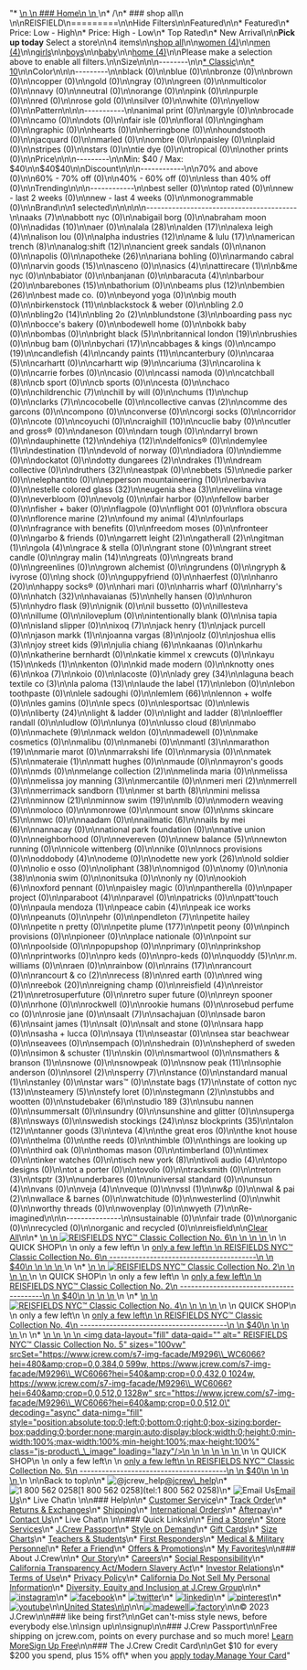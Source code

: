 "*   [\n    \n    ### Home\n    \n    ](/)\n*   /\n*   ### shop all\n    \n\nREISFIELD\n=========\n\nHide Filters\n\nFeatured\n\n*   Featured\n*   Price: Low - High\n*   Price: High - Low\n*   Top Rated\n*   New Arrival\n\n**Pick up today** Select a store\n\n4 items\n\n[shop all](/all/?crawl=no)\n\n[women (4)](/all/womens?crawl=no)\n\n[men (4)](/all/mens?crawl=no)\n\n[girls](/all/girls?crawl=no)\n\n[boys](/all/boys?crawl=no)\n\n[baby](/all/baby?crawl=no)\n\n[home (4)](/all/home?crawl=no)\n\nPlease make a selection above to enable all filters.\n\nSize\n\n\n--------\n\n[*   Classic](/all/?brand=REISFIELD&crawl=no&fit=Classic)\n\n[*   10](/all/?brand=REISFIELD&crawl=no&size=10)\n\nColor\n\n\n---------\n\nblack (0)\n\nblue (0)\n\nbronze (0)\n\nbrown (0)\n\ncopper (0)\n\ngold (0)\n\ngray (0)\n\ngreen (0)\n\nmulticolor (0)\n\nnavy (0)\n\nneutral (0)\n\norange (0)\n\npink (0)\n\npurple (0)\n\nred (0)\n\nrose gold (0)\n\nsilver (0)\n\nwhite (0)\n\nyellow (0)\n\nPattern\n\n\n-----------\n\nanimal print (0)\n\nargyle (0)\n\nbrocade (0)\n\ncamo (0)\n\ndots (0)\n\nfair isle (0)\n\nfloral (0)\n\ngingham (0)\n\ngraphic (0)\n\nhearts (0)\n\nherringbone (0)\n\nhoundstooth (0)\n\njacquard (0)\n\nmarled (0)\n\nombre (0)\n\npaisley (0)\n\nplaid (0)\n\nstripes (0)\n\nstars (0)\n\ntie dye (0)\n\ntropical (0)\n\nother prints (0)\n\nPrice\n\n\n---------\n\nMin: $40 / Max: $40\n\n$40$40\n\nDiscount\n\n\n------------\n\n70% and above (0)\n\n60% - 70% off (0)\n\n40% - 60% off (0)\n\nless than 40% off (0)\n\nTrending\n\n\n------------\n\nbest seller (0)\n\ntop rated (0)\n\nnew - last 2 weeks (0)\n\nnew - last 4 weeks (0)\n\nmonogrammable (0)\n\nBrand\n\n1 selected[](/all/?crawl=no)\n\n\n\n\n-----------------------------------------\n\n[](/all/?brand=AAKS,REISFIELD&crawl=no)aaks (7)\n\nabbott nyc (0)\n\nabigail borg (0)\n\nabraham moon (0)\n\n[](/all/?brand=ADIDAS,REISFIELD&crawl=no)adidas (10)\n\naer (0)\n\n[](/all/?brand=ALALA,REISFIELD&crawl=no)alala (28)\n\n[](/all/?brand=ALDEN,REISFIELD&crawl=no)alden (17)\n\n[](/all/?brand=ALEXA%20LEIGH,REISFIELD&crawl=no)alexa leigh (4)\n\nalison lou (0)\n\n[](/all/?brand=ALPHA%20INDUSTRIES,REISFIELD&crawl=no)alpha industries (12)\n\n[](/all/?brand=AME%20%26%20LULU,REISFIELD&crawl=no)ame & lulu (17)\n\n[](/all/?brand=AMERICAN%20TRENCH,REISFIELD&crawl=no)american trench (8)\n\n[](/all/?brand=ANALOG%3ASHIFT,REISFIELD&crawl=no)analog:shift (12)\n\nancient greek sandals (0)\n\nanon (0)\n\napolis (0)\n\n[](/all/?brand=APOTHEKE,REISFIELD&crawl=no)apotheke (26)\n\nariana bohling (0)\n\narmando cabral (0)\n\n[](/all/?brand=ARVIN%20GOODS,REISFIELD&crawl=no)arvin goods (15)\n\nasceno (0)\n\n[](/all/?brand=ASICS,REISFIELD&crawl=no)asics (4)\n\n[](/all/?brand=ATTIRECARE,REISFIELD&crawl=no)attirecare (1)\n\nb&me nyc (0)\n\nbabiator (0)\n\nbanjanan (0)\n\n[](/all/?brand=BARACUTA,REISFIELD&crawl=no)baracuta (4)\n\n[](/all/?brand=BARBOUR,REISFIELD&crawl=no)barbour (20)\n\n[](/all/?brand=BAREBONES,REISFIELD&crawl=no)barebones (15)\n\nbathorium (0)\n\n[](/all/?brand=BEAMS%20PLUS,REISFIELD&crawl=no)beams plus (12)\n\n[](/all/?brand=BEMBIEN,REISFIELD&crawl=no)bembien (26)\n\nbest made co. (0)\n\nbeyond yoga (0)\n\nbig mouth (0)\n\n[](/all/?brand=Birkenstock,REISFIELD&crawl=no)birkenstock (11)\n\nblackstock & weber (0)\n\nbling 2.0 (0)\n\n[](/all/?brand=BLING2O,REISFIELD&crawl=no)bling2o (14)\n\n[](/all/?brand=BLING%202o,REISFIELD&crawl=no)bling 2o (2)\n\n[](/all/?brand=BLUNDSTONE,REISFIELD&crawl=no)blundstone (3)\n\nboarding pass nyc (0)\n\nbocce's bakery (0)\n\nbodewell home (0)\n\nbokk baby (0)\n\nbombas (0)\n\n[](/all/?brand=BRIGHT%20BLACK,REISFIELD&crawl=no)bright black (5)\n\n[](/all/?brand=BRITANNICAL%20LONDON,REISFIELD&crawl=no)britannical london (19)\n\nbrushies (0)\n\nbug bam (0)\n\n[](/all/?brand=BYCHARI,REISFIELD&crawl=no)bychari (17)\n\ncabbages & kings (0)\n\n[](/all/?brand=CAMPO,REISFIELD&crawl=no)campo (19)\n\n[](/all/?brand=CANDLEFISH,REISFIELD&crawl=no)candlefish (4)\n\n[](/all/?brand=CANDY%20PAINTS,REISFIELD&crawl=no)candy paints (11)\n\ncanterbury (0)\n\n[](/all/?brand=CARAA,REISFIELD&crawl=no)caraa (5)\n\ncarhartt (0)\n\n[](/all/?brand=CARHARTT%20WIP,REISFIELD&crawl=no)carhartt wip (9)\n\n[](/all/?brand=CARIUMA,REISFIELD&crawl=no)cariuma (3)\n\ncarolina k (0)\n\ncarrie forbes (0)\n\ncasio (0)\n\ncassi namoda (0)\n\n[](/all/?brand=CATCHBALL,REISFIELD&crawl=no)catchball (8)\n\ncb sport (0)\n\ncb sports (0)\n\ncesta (0)\n\nchaco (0)\n\n[](/all/?brand=CHILDRENCHIC,REISFIELD&crawl=no)childrenchic (7)\n\nchill by will (0)\n\n[](/all/?brand=CHUMS,REISFIELD&crawl=no)chums (1)\n\nchup (0)\n\n[](/all/?brand=CLARKS,REISFIELD&crawl=no)clarks (7)\n\ncocobelle (0)\n\n[](/all/?brand=COLLECTIVE%20CANVAS,REISFIELD&crawl=no)collective canvas (2)\n\ncomme des garcons (0)\n\ncompono (0)\n\nconverse (0)\n\ncorgi socks (0)\n\ncorridor (0)\n\ncote (0)\n\ncoyuchi (0)\n\n[](/all/?brand=CRAIGHILL,REISFIELD&crawl=no)craighill (10)\n\ncuclie baby (0)\n\ncutler and gross® (0)\n\ndaneson (0)\n\ndarn tough (0)\n\ndarryl brown (0)\n\n[](/all/?brand=DAUPHINETTE,REISFIELD&crawl=no)dauphinette (12)\n\n[](/all/?brand=DEHIYA,REISFIELD&crawl=no)dehiya (12)\n\ndelfonics® (0)\n\n[](/all/?brand=DEMYLEE,REISFIELD&crawl=no)demylee (1)\n\n[](/all/?brand=DESTINATION,REISFIELD&crawl=no)destination (1)\n\ndevold of norway (0)\n\ndiadora (0)\n\ndiemme (0)\n\ndockatot (0)\n\n[](/all/?brand=DOTTY%20DUNGAREES,REISFIELD&crawl=no)dotty dungarees (2)\n\n[](/all/?brand=DRAKES,REISFIELD&crawl=no)drakes (1)\n\ndream collective (0)\n\n[](/all/?brand=DRUTHERS,REISFIELD&crawl=no)druthers (32)\n\neastpak (0)\n\n[](/all/?brand=EBBETS,REISFIELD&crawl=no)ebbets (5)\n\nedie parker (0)\n\nelephantito (0)\n\n[](/all/?brand=EPPERSON%20MOUNTAINEERING,REISFIELD&crawl=no)epperson mountaineering (10)\n\nerbaviva (0)\n\n[](/all/?brand=ESTELLE%20COLORED%20GLASS,REISFIELD&crawl=no)estelle colored glass (32)\n\n[](/all/?brand=EUGENIA%20SHEA,REISFIELD&crawl=no)eugenia shea (3)\n\neveliina vintage (0)\n\neverbloom (0)\n\nevolg (0)\n\nfair harbor (0)\n\nfellow barber (0)\n\nfisher + baker (0)\n\nflagpole (0)\n\nflight 001 (0)\n\nflora obscura (0)\n\n[](/all/?brand=FLORENCE%20MARINE,REISFIELD&crawl=no)florence marine (2)\n\n[](/all/?brand=FOUND%20MY%20ANIMAL,REISFIELD&crawl=no)found my animal (4)\n\nfourlaps (0)\n\nfragrance with benefits (0)\n\nfreedom moses (0)\n\nfronteer (0)\n\ngarbo & friends (0)\n\n[](/all/?brand=GARRETT%20LEIGHT,REISFIELD&crawl=no)garrett leight (2)\n\n[](/all/?brand=GATHERALL,REISFIELD&crawl=no)gatherall (2)\n\n[](/all/?brand=GITMAN,REISFIELD&crawl=no)gitman (1)\n\n[](/all/?brand=GOLA,REISFIELD&crawl=no)gola (4)\n\ngrace & stella (0)\n\ngrant stone (0)\n\ngrant street candle (0)\n\n[](/all/?brand=GRAY%20MALIN,REISFIELD&crawl=no)gray malin (14)\n\ngreats (0)\n\ngreats brand (0)\n\ngreenlines (0)\n\ngrown alchemist (0)\n\ngrundens (0)\n\ngryph & ivyrose (0)\n\ng shock (0)\n\nguppyfriend (0)\n\nhaerfest (0)\n\n[](/all/?brand=HANRO,REISFIELD&crawl=no)hanro (20)\n\nhappy socks® (0)\n\nhari mari (0)\n\nharris wharf (0)\n\nharry's (0)\n\n[](/all/?brand=HATCH,REISFIELD&crawl=no)hatch (32)\n\n[](/all/?brand=HAVAIANAS,REISFIELD&crawl=no)havaianas (5)\n\nhelly hansen (0)\n\n[](/all/?brand=HURON,REISFIELD&crawl=no)huron (5)\n\n[](/all/?brand=HYDRO%20FLASK,REISFIELD&crawl=no)hydro flask (9)\n\nignik (0)\n\nil bussetto (0)\n\nillesteva (0)\n\nillume (0)\n\niloveplum (0)\n\nintentionally blank (0)\n\nisa tapia (0)\n\nisland slipper (0)\n\n[](/all/?brand=IXOQ,REISFIELD&crawl=no)ixoq (7)\n\n[](/all/?brand=JACK%20HENRY,REISFIELD&crawl=no)jack henry (1)\n\njack purcell (0)\n\n[](/all/?brand=JASON%20MARKK,REISFIELD&crawl=no)jason markk (1)\n\n[](/all/?brand=JOANNA%20VARGAS,REISFIELD&crawl=no)joanna vargas (8)\n\njoolz (0)\n\n[](/all/?brand=JOSHUA%20ELLIS,REISFIELD&crawl=no)joshua ellis (3)\n\n[](/all/?brand=JOY%20STREET%20KIDS,REISFIELD&crawl=no)joy street kids (9)\n\n[](/all/?brand=Julia%20Chiang,REISFIELD&crawl=no)julia chiang (6)\n\nkaanas (0)\n\nkarhu (0)\n\nkatherine bernhardt (0)\n\nkatie kimmel x crewcuts (0)\n\n[](/all/?brand=KAYU,REISFIELD&crawl=no)kayu (15)\n\n[](/all/?brand=KEDS,REISFIELD&crawl=no)keds (1)\n\nkenton (0)\n\nkid made modern (0)\n\n[](/all/?brand=KNOTTY%20ONES,REISFIELD&crawl=no)knotty ones (6)\n\n[](/all/?brand=KOA,REISFIELD&crawl=no)koa (7)\n\nkoio (0)\n\nlacoste (0)\n\n[](/all/?brand=LADY%20GREY,REISFIELD&crawl=no)lady grey (34)\n\n[](/all/?brand=LAGUNA%20BEACH%20TEXTILE%20CO,REISFIELD&crawl=no)laguna beach textile co (3)\n\n[](/all/?brand=LA%20PALOMA,REISFIELD&crawl=no)la paloma (13)\n\n[](/all/?brand=LAUDE%20THE%20LABEL,REISFIELD&crawl=no)laude the label (17)\n\nlebon (0)\n\nlebon toothpaste (0)\n\nlele sadoughi (0)\n\n[](/all/?brand=LEMLEM,REISFIELD&crawl=no)lemlem (66)\n\nlennon + wolfe (0)\n\nles gamins (0)\n\nle specs (0)\n\nlesportsac (0)\n\nlewis (0)\n\n[](/all/?brand=LIBERTY,REISFIELD&crawl=no)liberty (24)\n\nlight & ladder (0)\n\n[](/all/?brand=LIGHT%20AND%20LADDER,REISFIELD&crawl=no)light and ladder (8)\n\nloeffler randall (0)\n\nludlow (0)\n\nlunya (0)\n\n[](/all/?brand=LUSSO%20CLOUD,REISFIELD&crawl=no)lusso cloud (8)\n\nmabo (0)\n\n[](/all/?brand=MACHETE,REISFIELD&crawl=no)machete (9)\n\nmack weldon (0)\n\nmadewell (0)\n\nmake cosmetics (0)\n\nmalibu (0)\n\nmanebi (0)\n\n[](/all/?brand=MANTL,REISFIELD&crawl=no)mantl (3)\n\n[](/all/?brand=MARATHON,REISFIELD&crawl=no)marathon (19)\n\nmarie marot (0)\n\nmarrakshi life (0)\n\nmarysia (0)\n\n[](/all/?brand=MATEK,REISFIELD&crawl=no)matek (5)\n\n[](/all/?brand=MATERAIE,REISFIELD&crawl=no)materaie (1)\n\nmatt hughes (0)\n\nmaude (0)\n\nmayron's goods (0)\n\nmds (0)\n\n[](/all/?brand=MELANGE%20COLLECTION,REISFIELD&crawl=no)melange collection (2)\n\nmelinda maria (0)\n\nmelissa (0)\n\n[](/all/?brand=MELISSA%20JOY%20MANNING,REISFIELD&crawl=no)melissa joy manning (3)\n\nmercantile (0)\n\n[](/all/?brand=MERI%20MERI,REISFIELD&crawl=no)meri meri (2)\n\n[](/all/?brand=MERRELL,REISFIELD&crawl=no)merrell (3)\n\n[](/all/?brand=MERRIMACK%20SANDBORN,REISFIELD&crawl=no)merrimack sandborn (1)\n\n[](/all/?brand=MER%20ST%20BARTH,REISFIELD&crawl=no)mer st barth (8)\n\n[](/all/?brand=MINI%20MELISSA,REISFIELD&crawl=no)mini melissa (2)\n\n[](/all/?brand=MINNOW,REISFIELD&crawl=no)minnow (21)\n\n[](/all/?brand=MINNOW%20SWIM,REISFIELD&crawl=no)minnow swim (19)\n\nmlb (0)\n\nmodern weaving (0)\n\nmoloco (0)\n\nmonrowe (0)\n\nmount snow (0)\n\n[](/all/?brand=MS%20SKINCARE,REISFIELD&crawl=no)ms skincare (5)\n\nmwc (0)\n\nnaadam (0)\n\n[](/all/?brand=NAILMATIC,REISFIELD&crawl=no)nailmatic (6)\n\n[](/all/?brand=NAILS%20BY%20MEI,REISFIELD&crawl=no)nails by mei (6)\n\nnannacay (0)\n\nnational park foundation (0)\n\nnative union (0)\n\nneighborhood (0)\n\nnevereven (0)\n\n[](/all/?brand=New%20Balance,REISFIELD&crawl=no)new balance (5)\n\nnewton running (0)\n\nnicole wittenberg (0)\n\nnike (0)\n\nnocs provisions (0)\n\n[](/all/?brand=ODDOBODY,REISFIELD&crawl=no)oddobody (4)\n\nodeme (0)\n\n[](/all/?brand=ODETTE%20NEW%20YORK,REISFIELD&crawl=no)odette new york (26)\n\nold soldier (0)\n\nolio e osso (0)\n\n[](/all/?brand=OLIPHANT,REISFIELD&crawl=no)oliphant (38)\n\nomnigod (0)\n\nomy (0)\n\n[](/all/?brand=ONIA,REISFIELD&crawl=no)onia (38)\n\nonia swim (0)\n\nonitsuka (0)\n\nonly ny (0)\n\n[](/all/?brand=OOKIOH,REISFIELD&crawl=no)ookioh (6)\n\noxford pennant (0)\n\npaisley magic (0)\n\npantherella (0)\n\npaper project (0)\n\n[](/all/?brand=PARABOOT,REISFIELD&crawl=no)paraboot (4)\n\nparavel (0)\n\npatricks (0)\n\npatt'touch (0)\n\n[](/all/?brand=PAULA%20MENDOZA,REISFIELD&crawl=no)paula mendoza (1)\n\n[](/all/?brand=PEACE%20CABIN,REISFIELD&crawl=no)peace cabin (4)\n\npeak ice works (0)\n\npeanuts (0)\n\npehr (0)\n\n[](/all/?brand=PENDLETON,REISFIELD&crawl=no)pendleton (7)\n\npetite hailey (0)\n\npetite n pretty (0)\n\n[](/all/?brand=PETITE%20PLUME,REISFIELD&crawl=no)petite plume (177)\n\npetit peony (0)\n\npinch provisions (0)\n\npioneer (0)\n\nplace nationale (0)\n\npoint sur (0)\n\npoolside (0)\n\npopupshop (0)\n\nprimary (0)\n\nprinkshop (0)\n\nprintworks (0)\n\npro keds (0)\n\npro-keds (0)\n\n[](/all/?brand=QUODDY,REISFIELD&crawl=no)quoddy (5)\n\nr.m. williams (0)\n\nraen (0)\n\nrainbow (0)\n\n[](/all/?brand=RAINS,REISFIELD&crawl=no)rains (17)\n\nrancourt (0)\n\n[](/all/?brand=RANCOURT%20%26%20CO,REISFIELD&crawl=no)rancourt & co (2)\n\n[](/all/?brand=RECESS,REISFIELD&crawl=no)recess (8)\n\nred earth (0)\n\nred wing (0)\n\n[](/all/?brand=REEBOK,REISFIELD&crawl=no)reebok (20)\n\nreigning champ (0)\n\n[](/all/?crawl=no)reisfield (4)\n\n[](/all/?brand=REISFIELD,REISTOR&crawl=no)reistor (21)\n\nretrosuperfuture (0)\n\nretro super future (0)\n\nreyn spooner (0)\n\nrhone (0)\n\nrockwell (0)\n\nrookie humans (0)\n\nrosebud perfume co (0)\n\nrosie jane (0)\n\n[](/all/?brand=REISFIELD,SAALT&crawl=no)saalt (7)\n\nsachajuan (0)\n\n[](/all/?brand=REISFIELD,SADE%20BARON&crawl=no)sade baron (6)\n\n[](/all/?brand=REISFIELD,SAINT%20JAMES&crawl=no)saint james (1)\n\nsalt (0)\n\nsalt and stone (0)\n\nsara happ (0)\n\nsasha + lucca (0)\n\n[](/all/?brand=REISFIELD,SAYA&crawl=no)saya (1)\n\nseastar (0)\n\nsea star beachwear (0)\n\nseavees (0)\n\nsempach (0)\n\nshedrain (0)\n\nshepherd of sweden (0)\n\n[](/all/?brand=REISFIELD,SIMON%20%26%20SCHUSTER&crawl=no)simon & schuster (1)\n\nskin (0)\n\nsmartwool (0)\n\n[](/all/?brand=REISFIELD,SMATHERS%20%26%20BRANSON&crawl=no)smathers & branson (1)\n\nsnowe (0)\n\nsnowpeak (0)\n\n[](/all/?brand=REISFIELD,SNOW%20PEAK&crawl=no)snow peak (11)\n\nsophie anderson (0)\n\n[](/all/?brand=REISFIELD,SOREL&crawl=no)sorel (2)\n\n[](/all/?brand=REISFIELD,SPERRY&crawl=no)sperry (7)\n\nstance (0)\n\n[](/all/?brand=REISFIELD,STANDARD%20MANUAL&crawl=no)standard manual (1)\n\nstanley (0)\n\nstar wars™ (0)\n\n[](/all/?brand=REISFIELD,STATE%20BAGS&crawl=no)state bags (17)\n\n[](/all/?brand=REISFIELD,STATE%20OF%20COTTON%20NYC&crawl=no)state of cotton nyc (13)\n\n[](/all/?brand=REISFIELD,STEAMERY&crawl=no)steamery (5)\n\nstefy loret (0)\n\n[](/all/?brand=REISFIELD,STEGMANN&crawl=no)stegmann (2)\n\nstubbs and wootten (0)\n\n[](/all/?brand=REISFIELD,STUDEBAKER&crawl=no)studebaker (6)\n\n[](/all/?brand=REISFIELD,STUDIO%20189&crawl=no)studio 189 (3)\n\nsubu nannen (0)\n\nsummersalt (0)\n\nsundry (0)\n\nsunshine and glitter (0)\n\n[](/all/?brand=REISFIELD,SUPERGA&crawl=no)superga (8)\n\nsways (0)\n\n[](/all/?brand=REISFIELD,SWEDISH%20STOCKINGS&crawl=no)swedish stockings (24)\n\n[](/all/?brand=REISFIELD,SZ%20BLOCKPRINTS&crawl=no)sz blockprints (35)\n\n[](/all/?brand=REISFIELD,TALON&crawl=no)talon (12)\n\n[](/all/?brand=REISFIELD,TANNER%20GOODS&crawl=no)tanner goods (3)\n\n[](/all/?brand=REISFIELD,TEVA&crawl=no)teva (4)\n\nthe great eros (0)\n\nthe knot house (0)\n\nthelma (0)\n\nthe reeds (0)\n\nthimble (0)\n\nthings are looking up (0)\n\nthird oak (0)\n\nthomas mason (0)\n\ntimberland (0)\n\ntimex (0)\n\ntinker watches (0)\n\n[](/all/?brand=REISFIELD,TISCH%20NEW%20YORK&crawl=no)tisch new york (8)\n\n[](/all/?brand=REISFIELD,TIVOLI%20AUDIO&crawl=no)tivoli audio (4)\n\ntopo designs (0)\n\ntot a porter (0)\n\ntovolo (0)\n\ntracksmith (0)\n\n[](/all/?brand=REISFIELD,TRETORN&crawl=no)tretorn (3)\n\n[](/all/?brand=REISFIELD,TSPTR&crawl=no)tsptr (3)\n\nunderbares (0)\n\nuniversal standard (0)\n\n[](/all/?brand=REISFIELD,UNSUN&crawl=no)unsun (4)\n\nvans (0)\n\n[](/all/?brand=REISFIELD,VEJA&crawl=no)veja (4)\n\nveque (0)\n\n[](/all/?brand=REISFIELD,VSSL&crawl=no)vssl (1)\n\nw&p (0)\n\n[](/all/?brand=REISFIELD,WAL%20%26%20PAI&crawl=no)wal & pai (2)\n\nwallace & barnes (0)\n\nwatchitude (0)\n\nwesterlind (0)\n\nwhit (0)\n\nworthy threads (0)\n\nwovenplay (0)\n\n[](/all/?brand=REISFIELD,WYETH&crawl=no)wyeth (7)\n\nRe-imagined\n\n\n---------------\n\nsustainable (0)\n\nfair trade (0)\n\norganic (0)\n\nrecycled (0)\n\norganic and recycled (0)\n\nreisfield[](/all/?crawl=no)\n\n[Clear All](/all/?crawl=no)\n\n*   [\n    \n    ![ REISFIELDS NYC™ Classic Collection No. 6](https://www.jcrew.com/s7-img-facade/M9546_WC6066?hei=640&crop=0,0,512,0)\n    \n    \n    \n    ](/p/womens/categories/accessories/home/candles-and-diffusers/reisfields-nyc-classic-collection-no-6/M9546?display=standard&fit=Classic&color_name=white&colorProductCode=M9546)\n    \n    QUICK SHOP\n    \n    only a few left\n    \n    [only a few left\n    \n    REISFIELDS NYC™ Classic Collection No. 6\n    ----------------------------------------\n    \n    $40\n    \n    \n    \n    ](/p/womens/categories/accessories/home/candles-and-diffusers/reisfields-nyc-classic-collection-no-6/M9546?display=standard&fit=Classic&color_name=white&colorProductCode=M9546)\n    \n*   [\n    \n    ![ REISFIELDS NYC™ Classic Collection No. 2](https://www.jcrew.com/s7-img-facade/M9543_WC6066?hei=640&crop=0,0,512,0)\n    \n    \n    \n    ](/p/womens/categories/accessories/home/candles-and-diffusers/reisfields-nyc-classic-collection-no-2/M9543?display=standard&fit=Classic&color_name=white&colorProductCode=M9543)\n    \n    QUICK SHOP\n    \n    only a few left\n    \n    [only a few left\n    \n    REISFIELDS NYC™ Classic Collection No. 2\n    ----------------------------------------\n    \n    $40\n    \n    \n    \n    ](/p/womens/categories/accessories/home/candles-and-diffusers/reisfields-nyc-classic-collection-no-2/M9543?display=standard&fit=Classic&color_name=white&colorProductCode=M9543)\n    \n*   [\n    \n    ![ REISFIELDS NYC™ Classic Collection No. 4](https://www.jcrew.com/s7-img-facade/M9545_WC6066?hei=640&crop=0,0,512,0)\n    \n    \n    \n    ](/p/womens/categories/accessories/home/candles-and-diffusers/reisfields-nyc-classic-collection-no-4/M9545?display=standard&fit=Classic&color_name=white&colorProductCode=M9545)\n    \n    QUICK SHOP\n    \n    only a few left\n    \n    [only a few left\n    \n    REISFIELDS NYC™ Classic Collection No. 4\n    ----------------------------------------\n    \n    $40\n    \n    \n    \n    ](/p/womens/categories/accessories/home/candles-and-diffusers/reisfields-nyc-classic-collection-no-4/M9545?display=standard&fit=Classic&color_name=white&colorProductCode=M9545)\n    \n*   [\n    \n    ![ REISFIELDS NYC™ Classic Collection No. 5](data:image/gif;base64,R0lGODlhAQABAIAAAAAAAP///yH5BAEAAAAALAAAAAABAAEAAAIBRAA7)\n    \n    <img data-layout=\"fill\" data-qaid=\"\" alt=\" REISFIELDS NYC™ Classic Collection No. 5\" sizes=\"100vw\" srcSet=\"https://www.jcrew.com/s7-img-facade/M9296\\_WC6066?hei=480&amp;crop=0,0,384,0 599w, https://www.jcrew.com/s7-img-facade/M9296\\_WC6066?hei=540&amp;crop=0,0,432,0 1024w, https://www.jcrew.com/s7-img-facade/M9296\\_WC6066?hei=640&amp;crop=0,0,512,0 1328w\" src=\"https://www.jcrew.com/s7-img-facade/M9296\\_WC6066?hei=640&amp;crop=0,0,512,0\" decoding=\"async\" data-nimg=\"fill\" style=\"position:absolute;top:0;left:0;bottom:0;right:0;box-sizing:border-box;padding:0;border:none;margin:auto;display:block;width:0;height:0;min-width:100%;max-width:100%;min-height:100%;max-height:100%\" class=\"js-product\\_\\_image\" loading=\"lazy\"/>\n    \n    \n    \n    \n    \n    ](/p/womens/categories/accessories/home/candles-and-diffusers/reisfields-nyc-classic-collection-no-5/M9296?display=standard&fit=Classic&color_name=white&colorProductCode=M9296)\n    \n    QUICK SHOP\n    \n    only a few left\n    \n    [only a few left\n    \n    REISFIELDS NYC™ Classic Collection No. 5\n    ----------------------------------------\n    \n    $40\n    \n    \n    \n    ](/p/womens/categories/accessories/home/candles-and-diffusers/reisfields-nyc-classic-collection-no-5/M9296?display=standard&fit=Classic&color_name=white&colorProductCode=M9296)\n    \n\nBack to top\n\n*   ![@jcrew_help](/next-static/images/sidecar-modules/footer/twitter-2.svg)[@jcrew\\_help](https://twitter.com/jcrew_help)\n*   ![1 800 562 0258](/next-static/images/sidecar-modules/footer/phone-2.svg)[1 800 562 0258](tel:1 800 562 0258)\n*   ![Email Us](/next-static/images/sidecar-modules/footer/email.svg)[Email Us](mailto:help@jcrew.com)\n*   Live Chat\n    \n\n### Help\n\n*   [Customer Service](/help/customer-service)\n*   [Track Order](/help/order-status)\n*   [Returns & Exchanges](/help/returns-exchanges)\n*   [Shipping](/help/shipping-handling)\n*   [International Orders](/help/international-orders)\n*   [Afterpay](/afterpay-faq)\n*   [Contact Us](/help/contact-us)\n*   Live Chat\n    \n\n### Quick Links\n\n*   [Find a Store](https://stores.jcrew.com/search)\n*   [Store Services](/s/store-services)\n*   [J.Crew Passport](/s/rewards)\n*   [Style on Demand](/s/style-on-demand)\n*   [Gift Cards](/help/gift-card)\n*   [Size Charts](/r/size-charts)\n*   [Teachers & Students](/s/teacher-student-discount)\n*   [First Responders](/s/military-medical-first-responder-discount)\n*   [Medical & Military Personnel](/s/military-medical-first-responder-discount)\n*   [Refer a Friend](/share)\n*   [Offers & Promotions](/best-deals)\n*   [My Favorites](/favorites)\n\n### About J.Crew\n\n*   [Our Story](/s/aboutus)\n*   [Careers](https://jobs.jcrew.com)\n*   [Social Responsibility](/s/corporate-responsibility)\n*   [California Transparency Act/Modern Slavery Act](/s/CSR-california-transparency-act)\n*   [Investor Relations](https://investors.jcrew.com)\n*   [Terms of Use](/help/terms-of-use)\n*   [Privacy Policy](/help/privacy-policy)\n*   [California Do Not Sell My Personal Information](https://jcrew.clarip.com/dsr/create?brand=jcrew&type=3)\n*   [Diversity, Equity and Inclusion at J.Crew Group](/s/diversity-equity-inclusion)\n\n*   [![instagram](/next-static/images/sidecar-modules/footer/instagram-2.svg)](http://instagram.com/jcrew)\n*   [![facebook](/next-static/images/sidecar-modules/footer/facebook-2.svg)](https://www.facebook.com/jcrew)\n*   [![twitter](/next-static/images/sidecar-modules/footer/twitter-2.svg)](https://twitter.com/jcrew)\n*   [![linkedin](/next-static/images/sidecar-modules/footer/linkedin.svg)](https://www.linkedin.com/company/j-crew)\n*   [![pinterest](/next-static/images/sidecar-modules/footer/pinterest-2.svg)](http://pinterest.com/jcrew/)\n*   [![youtube](/next-static/images/sidecar-modules/footer/youtube-2.svg)](http://www.youtube.com/user/jcrewinsider)\n\n[United States\n\n](/r/context-chooser)\n\n[![madewell](/next-static/images/sidecar-modules/footer/madewell.svg)](https://www.madewell.com)[![factory](/next-static/images/sidecar-modules/navigation/jcrew-factory-logo-black.svg)](https://factory.jcrew.com)\n\n© 2023 J.Crew\n\n### like being first?\n\nGet can't-miss style news, before everybody else.\n\nsign up\n\nsignup\n\n### J.Crew Passport\n\nFree shipping on jcrew.com, points on every purchase and so much more! [Learn More](/s/rewards)[Sign Up Free](/?register=true)\n\n### The J.Crew Credit Card\n\nGet $10 for every $200 you spend, plus 15% off\\* when you [apply today.](/s/credit-card)[Manage Your Card](https://d.comenity.net/jcrew/)"